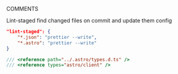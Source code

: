COMMENTS

Lint-staged
find changed files on commit and update them config

```json
"lint-staged": {
    "*.json": "prettier --write",
    "*.astro": "prettier --write"
}
```

<!-- <Card
      image="img/service_1.jpg"
      description="Naprawy siłowników nierozbieralnych, zakuwanych, aluminiowych i&nbspstalowych."
    />
    <Card
      image="img/service_1.jpg"
      description="Usuwamy nieszczelności siłownika jak i wykonujemy jego odbudowę."
    /> -->

```ts
/// <reference path="../.astro/types.d.ts" />
/// <reference types="astro/client" />
```
